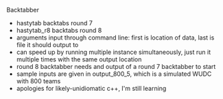 Backtabber

* hastytab backtabs round 7
* hastytab_r8 backtabs round 8
* arguments input through command line: first is location of data, last is file it should output to
* can speed up by running multiple instance simultaneously, just run it multiple times with the same output location
* round 8 backtabber needs and output of a round 7 backtabber to start
* sample inputs are given in output_800_5, which is a simulated WUDC with 800 teams
* apologies for likely-unidiomatic c++, I'm still learning
